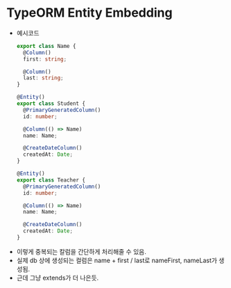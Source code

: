 # TypeORM Entity Embedding
- 예시코드
  ```typescript
  export class Name {
    @Column()
    first: string;

    @Column()
    last: string;
  }

  @Entity()
  export class Student {
    @PrimaryGeneratedColumn()
    id: number;

    @Column(() => Name)
    name: Name;

    @CreateDateColumn()
    createdAt: Date;
  }

  @Entity()
  export class Teacher {
    @PrimaryGeneratedColumn()
    id: number;

    @Column(() => Name)
    name: Name;

    @CreateDateColumn()
    createdAt: Date;
  }
  ```
- 이렇게 중복되는 칼럼을 간단하게 처리해줄 수 있음.
- 실제 db 상에 생성되는 컬럼은 name + first / last로 nameFirst, nameLast가 생성됨.
- 근데 그냥 extends가 더 나은듯.